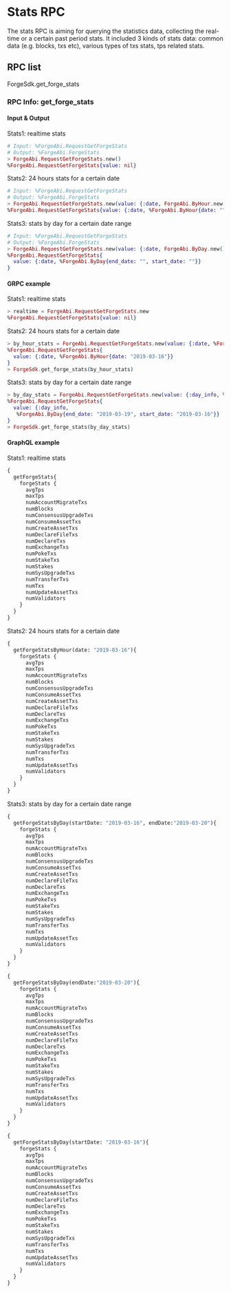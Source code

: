 # Stats RPC

The stats RPC is aiming for querying the statistics data, collecting the real-time or a certain past period stats. It included 3 kinds of stats data: common data (e.g. blocks, txs etc), various types of txs stats, tps related stats.

## RPC list

ForgeSdk.get_forge_stats

### RPC Info: get_forge_stats

#### Input & Output

Stats1: realtime stats

``` elixir
# Input: %ForgeAbi.RequestGetForgeStats
# Output: %ForgeAbi.ForgeStats
> ForgeAbi.RequestGetForgeStats.new()
%ForgeAbi.RequestGetForgeStats{value: nil}
```

Stats2: 24 hours stats for a certain date

```elixir
# Input: %ForgeAbi.RequestGetForgeStats
# Output: %ForgeAbi.ForgeStats
> ForgeAbi.RequestGetForgeStats.new(value: {:date, ForgeAbi.ByHour.new()})
%ForgeAbi.RequestGetForgeStats{value: {:date, %ForgeAbi.ByHour{date: ""}}}
```

Stats3: stats by day for a certain date range

```elixir
# Input: %ForgeAbi.RequestGetForgeStats
# Output: %ForgeAbi.ForgeStats
> ForgeAbi.RequestGetForgeStats.new(value: {:date, ForgeAbi.ByDay.new()})
%ForgeAbi.RequestGetForgeStats{
  value: {:date, %ForgeAbi.ByDay{end_date: "", start_date: ""}}
}
```

#### GRPC example

Stats1: realtime stats

``` elixir
> realtime = ForgeAbi.RequestGetForgeStats.new
%ForgeAbi.RequestGetForgeStats{value: nil}
```

Stats2: 24 hours stats for a certain date

```elixir
> by_hour_stats = ForgeAbi.RequestGetForgeStats.new(value: {:date, %ForgeAbi.ByHour{date: "2019-03-16"}})
%ForgeAbi.RequestGetForgeStats{
  value: {:date, %ForgeAbi.ByHour{date: "2019-03-16"}}
}
> ForgeSdk.get_forge_stats(by_hour_stats)
```

Stats3: stats by day for a certain date range

```elixir
> by_day_stats = ForgeAbi.RequestGetForgeStats.new(value: {:day_info, %ForgeAbi.ByDay{end_date: "2019-03-19", start_date: "2019-03-16"}})
%ForgeAbi.RequestGetForgeStats{
  value: {:day_info,
   %ForgeAbi.ByDay{end_date: "2019-03-19", start_date: "2019-03-16"}}
}
> ForgeSdk.get_forge_stats(by_day_stats)
```

#### GraphQL example

Stats1: realtime stats

```graphql
{
  getForgeStats{
    forgeStats {
      avgTps
      maxTps
      numAccountMigrateTxs
      numBlocks
      numConsensusUpgradeTxs
      numConsumeAssetTxs
      numCreateAssetTxs
      numDeclareFileTxs
      numDeclareTxs
      numExchangeTxs
      numPokeTxs
      numStakeTxs
      numStakes
      numSysUpgradeTxs
      numTransferTxs
      numTxs
      numUpdateAssetTxs
      numValidators
    }
  }
}
```

Stats2: 24 hours stats for a certain date

```graphql
{
  getForgeStatsByHour(date: "2019-03-16"){
    forgeStats {
      avgTps
      maxTps
      numAccountMigrateTxs
      numBlocks
      numConsensusUpgradeTxs
      numConsumeAssetTxs
      numCreateAssetTxs
      numDeclareFileTxs
      numDeclareTxs
      numExchangeTxs
      numPokeTxs
      numStakeTxs
      numStakes
      numSysUpgradeTxs
      numTransferTxs
      numTxs
      numUpdateAssetTxs
      numValidators
    }
  }
}
```

Stats3: stats by day for a certain date range

```graphql
{
  getForgeStatsByDay(startDate: "2019-03-16", endDate:"2019-03-20"){
    forgeStats {
      avgTps
      maxTps
      numAccountMigrateTxs
      numBlocks
      numConsensusUpgradeTxs
      numConsumeAssetTxs
      numCreateAssetTxs
      numDeclareFileTxs
      numDeclareTxs
      numExchangeTxs
      numPokeTxs
      numStakeTxs
      numStakes
      numSysUpgradeTxs
      numTransferTxs
      numTxs
      numUpdateAssetTxs
      numValidators
    }
  }
}

{
  getForgeStatsByDay(endDate:"2019-03-20"){
    forgeStats {
      avgTps
      maxTps
      numAccountMigrateTxs
      numBlocks
      numConsensusUpgradeTxs
      numConsumeAssetTxs
      numCreateAssetTxs
      numDeclareFileTxs
      numDeclareTxs
      numExchangeTxs
      numPokeTxs
      numStakeTxs
      numStakes
      numSysUpgradeTxs
      numTransferTxs
      numTxs
      numUpdateAssetTxs
      numValidators
    }
  }
}

{
  getForgeStatsByDay(startDate: "2019-03-16"){
    forgeStats {
      avgTps
      maxTps
      numAccountMigrateTxs
      numBlocks
      numConsensusUpgradeTxs
      numConsumeAssetTxs
      numCreateAssetTxs
      numDeclareFileTxs
      numDeclareTxs
      numExchangeTxs
      numPokeTxs
      numStakeTxs
      numStakes
      numSysUpgradeTxs
      numTransferTxs
      numTxs
      numUpdateAssetTxs
      numValidators
    }
  }
}
```
